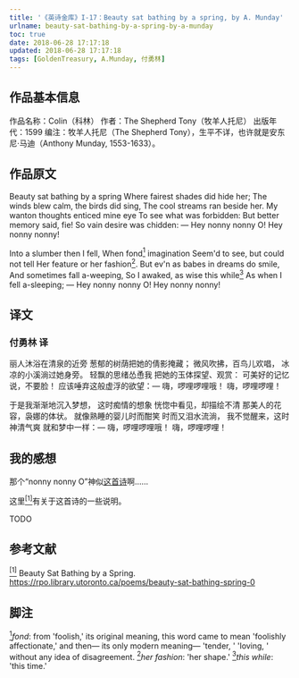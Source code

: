 ```yaml
---
title: '《英诗金库》I-17：Beauty sat bathing by a spring, by A. Munday'
urlname: beauty-sat-bathing-by-a-spring-by-a-munday
toc: true
date: 2018-06-28 17:17:18
updated: 2018-06-28 17:17:18
tags: [GoldenTreasury, A.Munday, 付勇林]
---
```


## 作品基本信息

作品名称：Colin（科林）
作者：The Shepherd Tony（牧羊人托尼）
出版年代：1599
编注：牧羊人托尼（The Shepherd Tony），生平不详，也许就是安东尼·马迪（Anthony Munday, 1553-1633）。

## 作品原文

Beauty sat bathing by a spring
Where fairest shades did hide her;
The winds blew calm, the birds did sing,
The cool streams ran beside her.
My wanton thoughts enticed mine eye
To see what was forbidden:
But better memory said, fie!
So vain desire was chidden: —
Hey nonny nonny O!
Hey nonny nonny!

Into a slumber then I fell,
When fond<a href="#note1" id="note1ref"><sup>1</sup></a> imagination
Seem'd to see, but could not tell
Her feature or her fashion<a href="#note2" id="note2ref"><sup>2</sup></a>.
But ev'n as babes in dreams do smile,
And sometimes fall a-weeping,
So I awaked, as wise this while<a href="#note3" id="note3ref"><sup>3</sup></a>
As when I fell a-sleeping; —
Hey nonny nonny O!
Hey nonny nonny!

## 译文
### 付勇林 译
丽人沐浴在清泉的近旁
葱郁的树荫把她的倩影掩藏；
微风吹拂，百鸟儿欢唱，
冰凉的小溪淌过她身旁。
轻飘的思绪怂恿我
把她的玉体探望、观赏：
可美好的记忆说，不要脸！
应该唾弃这般虚浮的欲望：—
嗨，啰哩啰哩哦！
嗨，啰哩啰哩！

于是我渐渐地沉入梦想，
这时痴情的想象
恍惚中看见，却描绘不清
那美人的花容，袅娜的体状。
就像熟睡的婴儿时而酣笑
时而又泪水流淌，
我不觉醒来，这时神清气爽
就和梦中一样：—
嗨，啰哩啰哩哦！
嗨，啰哩啰哩！

## 我的感想

那个“nonny nonny O”神似[这首诗](/post/it-was-a-lover-and-his-lass-by-w-shakespeare)啊……

这里<a href="#bib1" id="bib1ref"><sup>[1]</sup></a>有关于这首诗的一些说明。

TODO

## 参考文献
<a id="bib1" href="#bib1ref"><sup>[1]</sup></a> Beauty Sat Bathing by a Spring. <https://rpo.library.utoronto.ca/poems/beauty-sat-bathing-spring-0>

## 脚注
<a id="note1" href="#note1ref"><sup>1</sup></a>*fond*: from 'foolish,' its original meaning, this word came to mean 'foolishly affectionate,' and then— its only modern meaning— 'tender, ' 'loving, ' without any idea of disagreement.
<a id="note2" href="#note2ref"><sup>2</sup></a>*her fashion*: 'her shape.'
<a id="note3" href="#note3ref"><sup>3</sup></a>*this while*: 'this time.'
